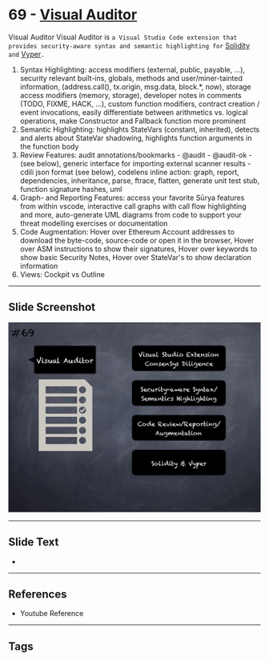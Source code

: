 
# 69 - [Visual Auditor](./Visual%20Auditor.md)

Visual Auditor Visual Auditor is `a Visual Studio Code extension that provides security-aware syntax and semantic highlighting for` [Solidity](https://marketplace.visualstudio.com/items?itemName=tintinweb.solidity-visual-auditor) `and` [Vyper](https://marketplace.visualstudio.com/items?itemName=tintinweb.vscode-vyper)`.` 


1.  Syntax Highlighting: access modifiers (external, public, payable, …), security relevant built-ins, globals, methods and user/miner-tainted information, (address.call(), tx.origin, msg.data, block.*, now), storage access modifiers (memory, storage), developer notes in comments (TODO, FIXME, HACK, …), custom function modifiers, contract creation / event invocations, easily differentiate between arithmetics vs. logical operations, make Constructor and Fallback function more prominent
2.  Semantic Highlighting: highlights StateVars (constant, inherited), detects and alerts about StateVar shadowing, highlights function arguments in the function body
3.  Review Features: audit annotations/bookmarks - @audit - <msg> @audit-ok - <msg> (see below), generic interface for importing external scanner results - cdili json format (see below), codelens inline action: graph, report, dependencies, inheritance, parse, ftrace, flatten, generate unit test stub, function signature hashes, uml
4.  Graph- and Reporting Features: access your favorite Sūrya features from within vscode, interactive call graphs with call flow highlighting and more, auto-generate UML diagrams from code to support your threat modelling exercises or documentation
5.  Code Augmentation: Hover over Ethereum Account addresses to download the byte-code, source-code or open it in the browser, Hover over ASM instructions to show their signatures, Hover over keywords to show basic Security Notes, Hover over StateVar's to show declaration information
6.  Views: Cockpit vs Outline


___
## Slide Screenshot
![069.png](../../images/6.Audit%20Techniques%20and%20Tools%20101/069.png)
___
## Slide Text
- 
___
## References
- Youtube Reference
___
## Tags
